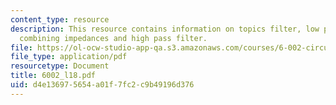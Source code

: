```yaml
---
content_type: resource
description: This resource contains information on topics filter, low pass filter,
  combining impedances and high pass filter.
file: https://ol-ocw-studio-app-qa.s3.amazonaws.com/courses/6-002-circuits-and-electronics-spring-2007/d4e136975654a01f7fc2c9b49196d376_6002_l18.pdf
file_type: application/pdf
resourcetype: Document
title: 6002_l18.pdf
uid: d4e13697-5654-a01f-7fc2-c9b49196d376
---
```

